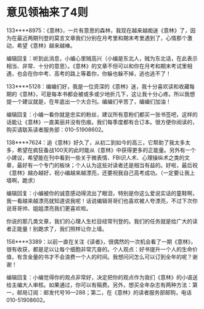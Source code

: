 # 意见领袖来了4则

133****8975：《意林》，一片有意思的森林，我现在越来越痴迷《意林》了，因为在最近两期刊登的莫言文章我们分别在月考里和期末考里遇到了，心情那个激动，希望《意林》越来越棒。

编辑回复：听到此消息，小编心里贼高兴（小编是东北人，贼为东北话，在此表示相当、非常、十分的意思）。《意林》的文章不但可以和你在月考和期末考试里相遇，也会在你中考、高考的路上等着你，你躲也躲不掉，逃也逃不了！

133****5128：编编们好，我是一位资深的《意林》迷，我十分喜欢读和收藏每期的《意林》，可是每本书都会被或多或少地折几下，这让我十分心疼。所以我想提一个建议就是，在年底出一个大合刊。编编们辛苦了，编编们加油！

编辑回复：小编一看你就是忠实的粉丝，建议所有意粉们都买一张书签吧，这样的话能让《意林》一直美丽并没有伤痕。我们每季度都有合订本。很方便你阅读的，购买请联系读者服务部：010-51908602。

138****7624：追《意林》好久了，从初二到如今的高三，它帮助了我太多太多，希望在疯狂备战100天的此时能从《意林》中获得更多的正能量。另外有一个小建议，希望能在刊中看到一些关于微表情、FBI识人术、心理操纵术之类的文章，最好有一个专门的板块；个人认为这些对读者还是相当有益的。好啦，最后祝《意林》越办越好，祝小编越来越漂亮，还要祝我自己高考成功。（一定要让我上墙啊，跪求）

编辑回复：小编被你的诚意感动得流出了眼泪，特别是你这么爱说实话的童鞋啊，我一看越来越漂亮就知道说我呢！话说编辑哥哥们也喜欢被人夸漂亮，不过下次你说哥哥帅、姐姐漂亮我们更喜欢啦。

你说的那几类文章，我们的心理人生栏目经常刊登的。我们的任务就是给广大的读者正能量！别跪求了，我们照样让你上墙。

158****3389：以前一直在关注《读者》，很偶然的一次机会看了一期《意林》，很有收获，都是足以让每个细胞非常亢奋的。个人观点：好书提升一个人的生命价值，有含金量的书才不会浪费一个人的时间。我想问问怎么可以订到全年的呢？谢谢！

编辑回复：小编觉得你的观点非常好，决定把你的观点作为我们《意林》的小语送给主编大人审核。如果通过，你可以有稿费。另外，想买全年杂志有两种方法：第一，邮局订阅：邮发代号16—288；第二，在《意林》的读者服务部邮购，电话010-51908602。